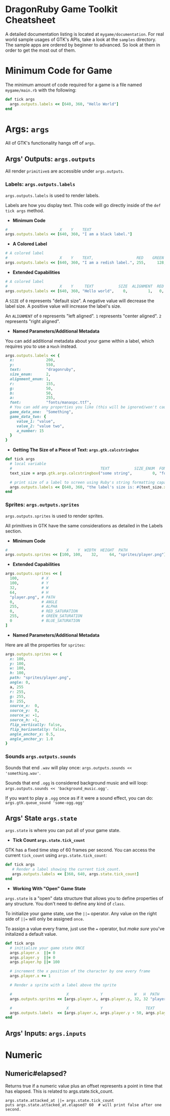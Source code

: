 # DragonRuby Game Toolkit Cheatsheet

A detailed documentation listing is located at
`mygame/documentation`. For real world sample usages of GTK's APIs,
take a look at the `samples` directory. The sample apps are ordered by
beginner to advanced. So look at them in order to get the most out of
them.

# Minimum Code for Game

The minimum amount of code required for a game is a file named
`mygame/main.rb` with the following:

```ruby
def tick args
  args.outputs.labels << [640, 360, "Hello World"]
end
```

# Args: `args`

All of GTK's functionality hangs off of `args`.

## Args' Outputs: `args.outputs`

All render `primitive`s are accessible under `args.outputs`.

### Labels: `args.outputs.labels`

`args.outputs.labels` is used to render labels.

Labels are how you display text. This code will go directly inside of the `def tick args` method.

- **Minimum Code**

```ruby
#                       X    Y    TEXT
args.outputs.labels << [640, 360, "I am a black label."]
```

- **A Colored Label**

```ruby
# A colored label
#                       X    Y    TEXT,                   RED    GREEN  BLUE  ALPHA
args.outputs.labels << [640, 360, "I am a redish label.", 255,     128,  128,   255]
```

- **Extended Capabilities**

```ruby
# A colored label
#                       X    Y     TEXT           SIZE  ALIGNMENT  RED  GREEN  BLUE  ALPHA  FONT FILE
args.outputs.labels << [640, 360, "Hello world",    0,         1,   0,     0,    0,   255, "fonts/coolfont.ttf"]
```

A `SIZE` of `0` represents "default size". A negative value will decrease
the label size. A positive value will increase the label's size.

An `ALIGNMENT` of `0` represents "left aligned". `1` represents "center aligned". `2` represents "right aligned".

- **Named Parameters/Additional Metadata**

You can add additional metadata about your game within a label, which requires you to use a `Hash` instead.

```ruby
args.outputs.labels << {
  x:              200,
  y:              550,
  text:           "dragonruby",
  size_enum:      2,
  alignment_enum: 1,
  r:              155,
  g:              50,
  b:              50,
  a:              255,
  font:           "fonts/manaspc.ttf",
  # You can add any properties you like (this will be ignored/won't cause errors)
  game_data_one:  "Something",
  game_data_two: {
     value_1: "value",
     value_2: "value two",
     a_number: 15
  }
}
```

- **Getting The Size of a Piece of Text: `args.gtk.calcstringbox`**

```ruby
def tick args
  # local variable
  #                                       TEXT           SIZE_ENUM  FONT
  text_size = args.gtk.args.calcstringbox("some string",         0, "font.ttf")

  # print size of a label to screen using Ruby's string formatting capabilities: #{}
  args.outputs.labels << [640, 360, "the label's size is: #{text_size.x}, #{text_size.y}, #{text_size.w}, #{text_size.h}"]
end
```

### Sprites: `args.outputs.sprites`

`args.outputs.sprites` is used to render sprites.

All primitives in GTK have the same considerations as detailed in the Labels section.

- **Minimum Code**

```ruby
#                          X    Y  WIDTH  HEIGHT  PATH
args.outputs.sprites << [100, 100,    32,     64, "sprites/player.png"]
```

- **Extended Capabilities**

```ruby
args.outputs.sprites << [
  100,          # X
  100,          # Y
  32,           # W
  64,           # H
  "player.png", # PATH
  0,            # ANGLE
  255,          # ALPHA
  0,            # RED_SATURATION
  255,          # GREEN_SATURATION
  0             # BLUE_SATURATION
]
```

- **Named Parameters/Additional Metadata**

Here are all the properties for `sprites`:

```ruby
args.outputs.sprites << {
  x: 100,
  y: 100,
  w: 100,
  h: 100,
  path: "sprites/player.png",
  angle: 0,
  a, 255
  r: 255,
  g: 255,
  b: 255,
  source_x:  0,
  source_y:  0,
  source_w: -1,
  source_h: -1,
  flip_vertically: false,
  flip_horizontally: false,
  angle_anchor_x: 0.5,
  angle_anchor_y: 1.0
}
```

### Sounds `args.outputs.sounds`

Sounds that end `.wav` will play once:
`args.outputs.sounds << 'something.wav'`.

Sounds that end `.ogg` is considered background music and will loop:
`args.outputs.sounds << 'background_music.ogg'`.

If you want to play a `.ogg` once as if it were a sound effect, you can do:
`args.gtk.queue_sound 'some-ogg.ogg'`

## Args' State `args.state`

`args.state` is where you can put all of your game state.

- **Tick Count `args.state.tick_count`**

GTK has a fixed time step of 60 frames per second. You can access the current `tick_count` using `args.state.tick_count`:

```ruby
def tick args
   # Render a label showing the current tick_count.
   args.outputs.labels << [360, 640, args.state.tick_count]
end
```

- **Working With "Open" Game State**

`args.state` is a "open" data structure that allows you to define
properties of any structure. You don't need to define any kind of
`class`.

To initialize your game state, use the `||=` operator. Any value on
the right side of `||=` will only be assigned `once`.

To assign a value every frame, just use the `=` operator, but _make
sure_ you've initalized a default value.

```ruby
def tick args
  # initialize your game state ONCE
  args.player.x  ||= 0
  args.player.y  ||= 0
  args.player.hp ||= 100

  # increment the x position of the character by one every frame
  args.player.x += 1

  # Render a sprite with a label above the sprite

  #                        X              Y              W   H  PATH
  args.outputs.sprites << [args.player.x, args.player.y, 32, 32 "player.png"]

  #                        X              Y                   TEXT
  args.outputs.labels  << [args.player.x, args.player.y - 50, args.player.hp]
end
```

## Args' Inputs: `args.inputs`

# Numeric

## Numeric#elapsed?

Returns true if a numeric value plus an offset represents a point
in time that has elapsed. This is related to args.state.tick_count.

```
args.state.attacked_at ||= args.state.tick_count
puts args.state.attacked_at.elapsed? 60  # will print false after one second.
```
